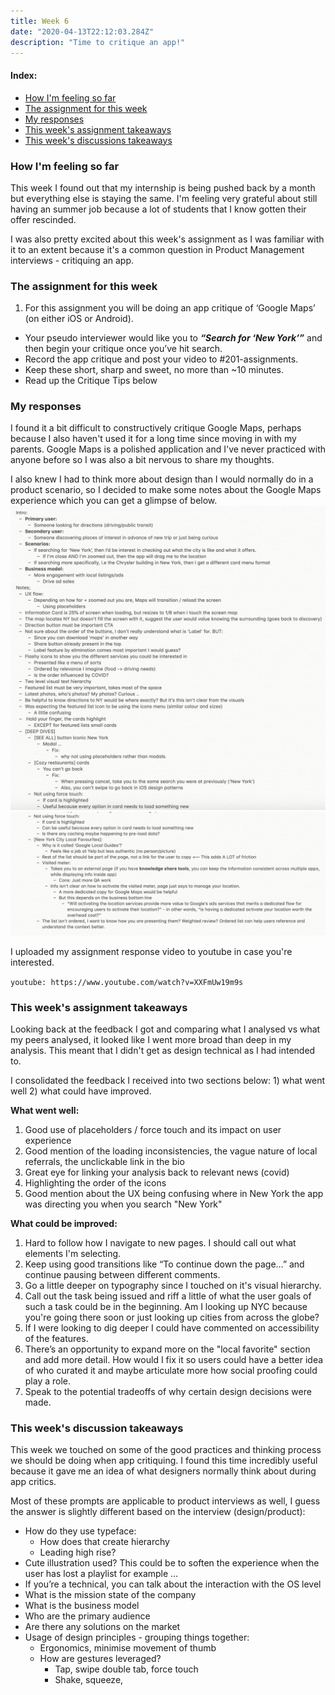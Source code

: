 ```yaml
---
title: Week 6
date: "2020-04-13T22:12:03.284Z"
description: "Time to critique an app!"
---
```


#### Index:

- [How I'm feeling so far](#howAmIfeeling)
- [The assignment for this week](#assignment)
- [My responses](#responses)
- [This week's assignment takeaways](#assignmentTakeaways)
- [This week's discussions takeaways](#discussionTakeaways)

### <a name="howAmIfeeling"></a> How I'm feeling so far
This week I found out that my internship is being pushed back by a month but everything else is staying the same. I'm feeling very grateful about still having an summer job because a lot of students that I know gotten their offer rescinded.

I was also pretty excited about this week's assignment as I was familiar with it to an extent because it's a common question in Product Management interviews - critiquing an app.

### <a name="assignment"></a> The assignment for this week
1. For this assignment you will be doing an app critique of ‘Google Maps’ (on either iOS or Android).
- Your pseudo interviewer would like you to ***“Search for ‘New York’”*** and then begin your critique once you’ve hit search.
- Record the app critique and post your video to #201-assignments.
- Keep these short, sharp and sweet, no more than ~10 minutes.
- Read up the Critique Tips below

### <a name="responses"></a> My responses
I found it a bit difficult to constructively critique Google Maps, perhaps because I also haven't used it for a long time since moving in with my parents. Google Maps is a polished application and I've never practiced with anyone before so I was also a bit nervous to share my thoughts. 

I also knew I had to think more about design than I would normally do in a product scenario, so I decided to make some notes about the Google Maps experience which you can get a glimpse of below. 
![Google Maps app critic notes](./gmaps_notes.png)
![Google Maps app critic notes](./gmaps_notes_2.png)

I uploaded my assignment response video to youtube in case you're interested.

`youtube: https://www.youtube.com/watch?v=XXFmUw19m9s`


### <a name="assignmentTakeaways"></a> This week's assignment takeaways
Looking back at the feedback I got and comparing what I analysed vs what my peers analysed, it looked like I went more broad than deep in my analysis. This meant that I didn't get as design technical as I had intended to. 

I consolidated the feedback I received into two sections below: 1) what went well 2) what could have improved.

**What went well:**
1. Good use of placeholders / force touch and its impact on user experience
2. Good mention of the loading inconsistencies, the vague nature of local referrals, the unclickable link in the bio
3. Great eye for linking your analysis back to relevant news (covid)
4. Highlighting the order of the icons
5. Good mention about the UX being confusing where in New York the app was directing you when you search "New York"

**What could be improved:**
1. Hard to follow how I navigate to new pages. I should call out what elements I'm selecting.
2. Keep using good transitions like “To continue down the page…” and continue pausing between different comments.
3. Go a little deeper on typography since I touched on it's visual hierarchy. 
4. Call out the task being issued and riff a little of what the user goals of such a task could be in the beginning. Am I looking up NYC because you're going there soon or just looking up cities from across the globe?
5. If I were looking to dig deeper I could have commented on accessibility of the features.
6. There’s an opportunity to expand more on the "local favorite" section and add more detail. How would I fix it so users could have a better idea of who curated it and maybe articulate more how social proofing could play a role.
7. Speak to the potential tradeoffs of why certain design decisions were made. 


### <a name="discussionTakeaways"></a> This week's discussion takeaways
This week we touched on some of the good practices and thinking process we should be doing when app critiquing. I found this time incredibly useful because it gave me an idea of what designers normally think about during app critics. 

Most of these prompts are applicable to product interviews as well, I guess the answer is slightly different based on the interview (design/product): 
- How do they use typeface:
    - How does that create hierarchy 
    - Leading high rise? 
- Cute illustration used? This could be to soften the experience when the user has lost a playlist for example … 
- If you’re a technical, you can talk about the interaction with the OS level 
- What is the mission state of the company
- What is the business model 
- Who are the primary audience 
- Are there any solutions on the market 
- Usage of design principles - grouping things together:
    - Ergonomics, minimise movement of thumb 
    - How are gestures leveraged?
        - Tap, swipe double tab, force touch
        - Shake, squeeze, 
